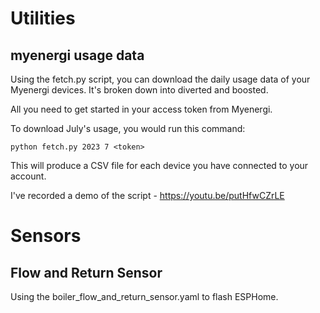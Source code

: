 # Utilities

## myenergi usage data

Using the fetch.py script, you can download the daily usage data of your Myenergi devices. It's broken down into diverted and boosted.

All you need to get started in your access token from Myenergi.

To download July's usage, you would run this command:

``` 
python fetch.py 2023 7 <token>
```

This will produce a CSV file for each device you have connected to your account.

I've recorded a demo of the script - https://youtu.be/putHfwCZrLE

# Sensors

## Flow and Return Sensor 

Using the boiler_flow_and_return_sensor.yaml to flash ESPHome.
